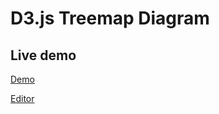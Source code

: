 # D3.js Treemap Diagram

## Live demo

[Demo](https://xn4hr.codesandbox.io)

[Editor](https://codesandbox.io/s/d3js-treemap-diagram-xn4hr?fontsize=14&hidenavigation=1&theme=dark)

